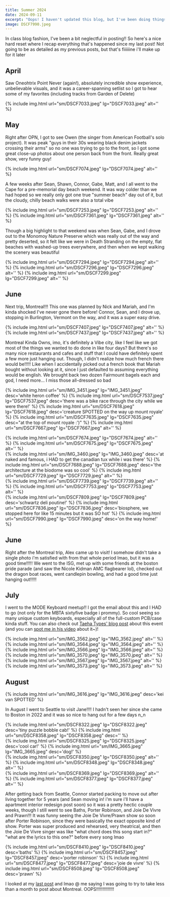 ```yaml
---
title: Summer 2024
date: 2024-09-11
excerpt: "Oops! I haven't updated this blog, but I've been doing things!"
image: DSCF7990.jpeg
---
```


In class blog fashion, I've been a bit neglectful in posting!! So here's a nice hard reset where I recap everything that's happened since my last post! Not going to be as detailed as my previous posts, but that's fiiiiiine i'll make up for it later

## April

Saw Oneohtrix Point Never (again!), absolutely incredible show experience, unbelievable visuals, and it was a career-spanning setlist so I got to hear some of my favorites (including tracks from Garden of Delete)

{% include img.html url="sm/DSCF7033.jpeg" lg="DSCF7033.jpeg" alt='' %}

## May

Right after OPN, I got to see Owen (the singer from American Football's solo project). It was peak "guys in their 30s wearing black denim jackets crossing their arms" so no one was trying to go to the front, so I got some great close-up photos about one person back from the front. Really great show, very funny guy!

{% include img.html url="sm/DSCF7074.jpeg" lg="DSCF7074.jpeg" alt='' %}

A few weeks after Sean, Shawn, Connor, Gabe, Matt, and I all went to the Cape for a pre-memorial day beach weekend. It was way colder than we had hoped so we really only got one true "summer beach" day out of it, but the cloudy, chilly beach walks were also a total vibe

<div class="img-block">
  {% include img.html url="sm/DSCF7253.jpeg" lg="DSCF7253.jpeg" alt='' %}
  {% include img.html url="sm/DSCF7361.jpeg" lg="DSCF7361.jpeg" alt='' %}
</div>

Though a big highlight to that weekend was when Sean, Gabe, and I drove out to the Monomoy Nature Preserve which was really out of the way and pretty deserted, so it felt like we were in Death Stranding on the empty, flat beaches with washed-up trees everywhere, and then when we kept walking the scenery was beautiful

{% include img.html url="sm/DSCF7294.jpeg" lg="DSCF7294.jpeg" alt='' %}
{% include img.html url="sm/DSCF7296.jpeg" lg="DSCF7296.jpeg" alt='' %}
{% include img.html url="sm/DSCF7299.jpeg" lg="DSCF7299.jpeg" alt='' %}

## June

Next trip, Montreal!!! This one was planned by Nick and Mariah, and I'm kinda shocked I've never gone there before! Connor, Sean, and I drove up, stopping in Burlington, Vermont on the way, and it was a super easy drive. 

<div class="img-block">
{% include img.html url="sm/DSCF7407.jpeg" lg="DSCF7407.jpeg" alt='' %}
{% include img.html url="sm/DSCF7437.jpeg" lg="DSCF7437.jpeg" alt='' %}
</div>

Montreal Kinda Owns, imo, it's definitely a Vibe city, like I feel like we got most of the things we wanted to do done in like four days? But there's so many nice restaurants and cafes and stuff that I could have definitely spent a few more just hanging out. Though, I didn't realize how much french there would be!!!!! Like when I accidentally picked out a french book that Mariah bought without looking at it, since I just defaulted to assuming everything would be english. We brought back two dozen Fairmount bagels each and god, I need more... I miss those all-dressed so bad

{% include img.html url="sm/IMG_3451.jpeg" lg="IMG_3451.jpeg" desc='white heron coffee' %}
{% include img.html url="sm/DSCF7537.jpeg" lg="DSCF7537.jpeg" desc='there was a bike race through the city while we were there!' %}
{% include img.html url="sm/DSCF7618.jpeg" lg="DSCF7618.jpeg" desc='creature SPOTTED on the way up mount royale' %}
{% include img.html url="sm/DSCF7635.jpeg" lg="DSCF7635.jpeg" desc="at the top of mount royale :')" %}
{% include img.html url="sm/DSCF7667.jpeg" lg="DSCF7667.jpeg" alt='' %}
<div class="img-block">
  {% include img.html url="sm/DSCF7674.jpeg" lg="DSCF7674.jpeg" alt='' %}
  {% include img.html url="sm/DSCF7675.jpeg" lg="DSCF7675.jpeg" alt='' %}
</div>
{% include img.html url="sm/IMG_3460.jpeg" lg="IMG_3460.jpeg" desc='at naked and famous, i HAD to get the canadian tux while i was there' %}
{% include img.html url="sm/DSCF7688.jpeg" lg="DSCF7688.jpeg" desc='the architecture at the biodome was so cool' %}
{% include img.html url="sm/DSCF7729.jpeg" lg="DSCF7729.jpeg" alt='' %}
<div class="img-block">
  {% include img.html url="sm/DSCF7739.jpeg" lg="DSCF7739.jpeg" alt='' %}
  {% include img.html url="sm/DSCF7753.jpeg" lg="DSCF7753.jpeg" alt='' %}  
</div>
{% include img.html url="sm/DSCF7809.jpeg" lg="DSCF7809.jpeg" desc='schwartz deli poutine!' %}
{% include img.html url="sm/DSCF7836.jpeg" lg="DSCF7836.jpeg" desc='biosphere, we stopped here for like 15 minutes but it was SO hot' %}
{% include img.html url="sm/DSCF7990.jpeg" lg="DSCF7990.jpeg" desc='on the way home!' %}

## June

Right after the Montreal trip, Alex came up to visit! I somehow didn't take a single photo i'm satisfied with from that whole period lmao, but it was a good time!!!!! We went to the ISG, met up with some friends at the boston pride parade (and saw the Nicole Kidman AMC flagbearer lol), checked out the dragon boat races, went candlepin bowling, and had a good time just hanging out!!!!!

## July

I went to the MODE Keyboard meetup!! I got the email about this and I HAD to go (not only for the MBTA sixtyfive badge i prommy). So cool seeing so many unique custom keyboards, especially all of the full-custom PCB/case kinda stuff. You can also check out [Taeha Types' blog post](https://www.taehatypes.com/blog/2024modemeetup) about this event (and you can [spot me in his video](https://www.youtube.com/watch?v=fe7tVSnXvFE) about it~)!

<div class="img-block">
  {% include img.html url="sm/IMG_3562.jpeg" lg="IMG_3562.jpeg" alt='' %}
  {% include img.html url="sm/IMG_3564.jpeg" lg="IMG_3564.jpeg" alt='' %}
</div>
<div class="img-block">
  {% include img.html url="sm/IMG_3566.jpeg" lg="IMG_3566.jpeg" alt='' %}
  {% include img.html url="sm/IMG_3570.jpeg" lg="IMG_3570.jpeg" alt='' %}
</div>
<div class="img-block">
  {% include img.html url="sm/IMG_3567.jpeg" lg="IMG_3567.jpeg" alt='' %}
  {% include img.html url="sm/IMG_3573.jpeg" lg="IMG_3573.jpeg" alt='' %}
</div>

## August

{% include img.html url="sm/IMG_3616.jpeg" lg="IMG_3616.jpeg" desc='kei van SPOTTED' %}  

In August I went to Seattle to visit Jane!!!! I hadn't seen her since she came to Boston in 2022 and it was so nice to hang out for a few days n_n

<div class="img-block">
  {% include img.html url="sm/DSCF8322.jpeg" lg="DSCF8322.jpeg" desc='tiny puzzle bobble cab!' %}
  {% include img.html url="sm/DSCF8358.jpeg" lg="DSCF8358.jpeg" desc='' %}
</div>
{% include img.html url="sm/DSCF8325.jpeg" lg="DSCF8325.jpeg" desc='cool car!' %}
{% include img.html url="sm/IMG_3665.jpeg" lg="IMG_3665.jpeg" desc='dog!' %}
<div class="img-block">
  {% include img.html url="sm/DSCF8350.jpeg" lg="DSCF8350.jpeg" alt='' %}
  {% include img.html url="sm/DSCF8348.jpeg" lg="DSCF8348.jpeg" alt='' %}
</div>
{% include img.html url="sm/DSCF8369.jpeg" lg="DSCF8369.jpeg" alt='' %}
{% include img.html url="sm/DSCF8377.jpeg" lg="DSCF8377.jpeg" alt='' %}

After getting back from Seattle, Connor started packing to move out after living together for 5 years (and Sean moving in! i'm sure i'll have a apartment interior redesign post soon) so it was a pretty hectic couple weeks, though I still went to see Baths, Porter Robinson, and Joie De Vivre and Prawn!!! It was funny seeing the Joie De Vivre/Prawn show so soon after Porter Robinson, since they were basically the exact opposite kind of show. Porter was super produced and rehearsed, very theatrical, and then the Joie De Vivre singer was like "what chord does this song start in?" "what are the lyrics to this one?" before every song lmao

{% include img.html url="sm/DSCF8410.jpeg" lg="DSCF8410.jpeg" desc='baths' %}
{% include img.html url="sm/DSCF8457.jpeg" lg="DSCF8457.jpeg" desc='porter robinson' %}
{% include img.html url="sm/DSCF8477.jpeg" lg="DSCF8477.jpeg" desc='joie de vivre' %}
{% include img.html url="sm/DSCF8508.jpeg" lg="DSCF8508.jpeg" desc='prawn' %}

I looked at my [last post](/posts/mariah-nick-boston-2024/) and lmao @ me saying I was going to try to take less than a month to post about Montreal. OOPS!!!!!!!!!!!!!!


